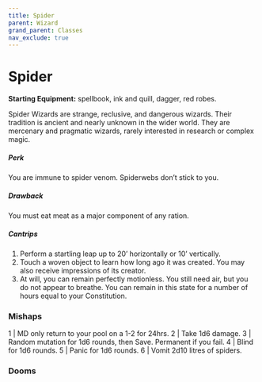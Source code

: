 ```yaml
---
title: Spider
parent: Wizard
grand_parent: Classes
nav_exclude: true
---
```

# Spider

**Starting Equipment:** spellbook, ink and quill, dagger, red robes.

Spider Wizards are strange, reclusive, and dangerous wizards.
Their tradition is ancient and nearly unknown in the wider world.
They are mercenary and pragmatic wizards, rarely interested in
research or complex magic.
##### Perk
You are immune to spider venom. Spiderwebs don’t stick to
you.
##### Drawback
You must eat meat as a major component of any ration.
##### Cantrips

1. Perform a startling leap up to 20’ horizontally or 10’ vertically.
2. Touch a woven object to learn how long ago it was created.  You may also receive impressions of its creator.
3. At will, you can remain perfectly motionless. You still need air, but you do not appear to breathe. You can remain in this state for a number of hours equal to your Constitution.

### Mishaps

1 | MD only return to your pool on a 1-2 for 24hrs.
2 | Take 1d6 damage.
3 | Random mutation for 1d6 rounds, then Save. Permanent if you fail.
4 | Blind for 1d6 rounds.
5 | Panic for 1d6 rounds.
6 | Vomit 2d10 litres of spiders.

### Dooms
